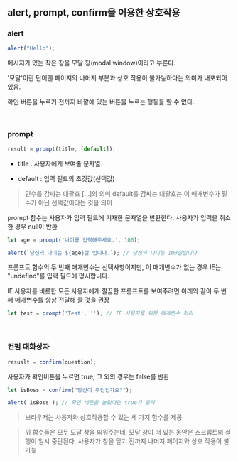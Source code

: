 ## alert, prompt, confirm을 이용한 상호작용

### alert

~~~javascript
alert("Hello");
~~~

메시지가 있는 작은 창을 모달 창(modal window)이라고 부른다.

'모달'이란 단어엔 페이지의 나머지 부분과 상호 작용이 불가능하다는 의미가 내포되어 있음.

확인 버튼을 누르기 전까지 바깥에 있는 버튼을 누르는 행동을 할 수 없다.

<br>

### prompt

~~~javascript
result = prompt(title, [default]);
~~~

- title : 사용자에게 보여줄 문자열

- default : 입력 필드의 초깃값(선택값)

> 인수를 감싸는 대괄호 [...]의 의미
> default를 감싸는 대괄호는 이 매개변수가 필수가 아닌 선택값이라는 것을 의미

prompt 함수는 사용자가 입력 필드에 기재한 문자열을 반환한다. 사용자가 입력을 취소한 경우 null이 반환

~~~javascript
let age = prompt('나이를 입력해주세요.', 100);

alert(`당신의 나이는 ${age}살 입니다.`); // 당신의 나이는 100살입니다.
~~~

프롬프트 함수의 두 번째 매개변수는 선택사항이지만, 이 매개변수가 없는 경우 IE는 "undefind"를 입력 필드에 명시합니다.

IE 사용자를 비롯한 모든 사용자에게 깔끔한 프롬프트를 보여주려면 아래와 같이 두 번째 매개변수를 항상 전달해 줄 것을 권장

~~~javascript
let test = prompt('Test', ''); // IE 사용자를 위한 매개변수 처리
~~~

<br>

### 컨펌 대화상자

~~~javascript
resuslt = confirm(question);
~~~

사용자가 확인버튼을 누르면 true, 그 외의 경우는 false를 반환

~~~javascript
let isBoss = confirm("당신이 주인인가요?");

alert( isBoss ); // 확인 버튼을 눌렀다면 true가 출력
~~~

> 브라우저는 사용자와 상호작용할 수 있는 세 가지 함수를 제공

> 위 함수들은 모두 모달 창을 띄워주는데, 모달 창이 떠 있는 동안은 스크립트의 실행이 일시 중단된다.
> 사용자가 창을 닫기 전까지 나머지 페이지와 상호 작용이 불가능

